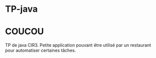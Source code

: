 # TP-java

<h1>COUCOU</h1>
TP de java CIR3. 
Petite application pouvant être utilisé par un restaurant pour automatiser certaines tâches.

